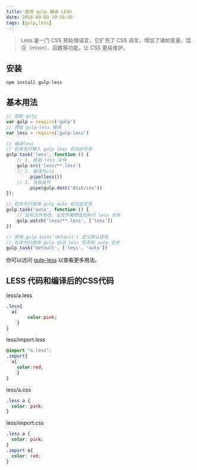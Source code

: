 ```yaml
---
title: 使用 gulp 编译 LESS
date: 2016-09-09 19:55:45
tags: [gulp,less]
---
```


> Less 是一门 CSS 预处理语言，它扩充了 CSS 语言，增加了诸如变量、混合（mixin）、函数等功能，让 CSS 更易维护。

<!-- more -->
安装
---

```
npm install gulp-less
```

基本用法
-------

```js
// 获取 gulp
var gulp = require('gulp')
// 获取 gulp-less 模块
var less = require('gulp-less')

// 编译less
// 在命令行输入 gulp less 启动此任务
gulp.task('less', function () {
    // 1. 找到 less 文件
    gulp.src('less/**.less')
    // 2. 编译为css
        .pipe(less())
    // 3. 另存文件
        .pipe(gulp.dest('dist/css'))
});

// 在命令行使用 gulp auto 启动此任务
gulp.task('auto', function () {
    // 监听文件修改，当文件被修改则执行 less 任务
    gulp.watch('less/**.less', ['less'])
})

// 使用 gulp.task('default') 定义默认任务
// 在命令行使用 gulp 启动 less 任务和 auto 任务
gulp.task('default', ['less', 'auto'])
```

你可以访问 [gulp-less](https://github.com/plus3network/gulp-less) 以查看更多用法。

LESS 代码和编译后的CSS代码
----------

less/a.less

```css
.less{
  a{
        color:pink;
    }
}
```
less/import.less


```css
@import "a.less";
.import{
  a{
    color:red;
    }
}
```
less/a.css

```css
.less a {
  color: pink;
}
```
less/import.css

```css
.less a {
  color: pink;
}
.import a{
  color: red;
}
```
